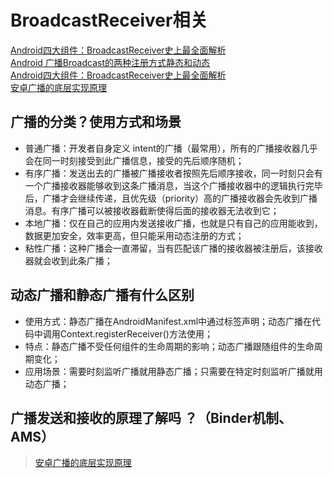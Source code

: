 # BroadcastReceiver相关

[Android四大组件：BroadcastReceiver史上最全面解析](https://www.jianshu.com/p/ca3d87a4cdf3)  
[Android 广播Broadcast的两种注册方式静态和动态](https://blog.csdn.net/csdn_aiyang/article/details/68947014)  
[Android四大组件：BroadcastReceiver史上最全面解析](https://blog.csdn.net/carson_ho/article/details/52973504)  
[安卓广播的底层实现原理](https://www.jianshu.com/p/02085150339c)

## 广播的分类？使用方式和场景

* 普通广播：开发者自身定义 intent的广播（最常用），所有的广播接收器几乎会在同一时刻接受到此广播信息，接受的先后顺序随机；
* 有序广播：发送出去的广播被广播接收者按照先后顺序接收，同一时刻只会有一个广播接收器能够收到这条广播消息，当这个广播接收器中的逻辑执行完毕后，广播才会继续传递，且优先级（priority）高的广播接收器会先收到广播消息。有序广播可以被接收器截断使得后面的接收器无法收到它；
* 本地广播：仅在自己的应用内发送接收广播，也就是只有自己的应用能收到，数据更加安全，效率更高，但只能采用动态注册的方式；
* 粘性广播：这种广播会一直滞留，当有匹配该广播的接收器被注册后，该接收器就会收到此条广播；

## 动态广播和静态广播有什么区别

* 使用方式：静态广播在AndroidManifest.xml中通过<receive>标签声明；动态广播在代码中调用Context.registerReceiver()方法使用；
* 特点：静态广播不受任何组件的生命周期的影响；动态广播跟随组件的生命周期变化；
* 应用场景：需要时刻监听广播就用静态广播；只需要在特定时刻监听广播就用动态广播；

## 广播发送和接收的原理了解吗 ？（Binder机制、AMS）

> [安卓广播的底层实现原理](https://www.jianshu.com/p/02085150339c)
